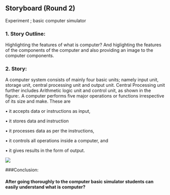 ## Storyboard (Round 2)

Experiment ; basic computer simulator

### 1. Story Outline:
Highlighting the features of what is computer? And higlighting the features of the components of the computer and also providing an image to the computer components. 
### 2. Story:

A computer system consists of mainly four basic units; namely input unit, storage unit, central processing unit and output unit. Central Processing unit further includes Arithmetic logic unit and control unit, as shown in the figure:. A computer performs five major operations or functions irrespective of its size and make. These are

• it accepts data or instructions as input,

• it stores data and instruction

• it processes data as per the instructions,

• it controls all operations inside a computer, and

• it gives results in the form of output.

 
<img src="storyboard/ssb.jpg"/>
<br>











###Conclusion:
####  After going thoroughly to the computer basic simulator students can easily understand what is computer?






